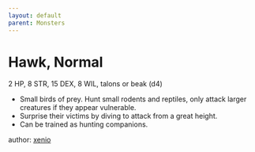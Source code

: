 ```yaml
---
layout: default
parent: Monsters
---
```

# Hawk, Normal
2 HP, 8 STR, 15 DEX, 8 WIL, talons or beak (d4)
- Small birds of prey. Hunt small rodents and reptiles, only attack larger creatures if they appear vulnerable.
- Surprise their victims by diving to attack from a great height.
- Can be trained as hunting companions.

author: [xenio](https://xenioinabottle.blogspot.com)
